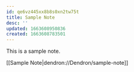 ```yaml
---
id: qe6vz445xx8b8s0xn2tw75t
title: Sample Note
desc: ''
updated: 1663608950836
created: 1663608783501
---
```

This is a sample note.

[[Sample Note|dendron://Dendron/sample-note]]
